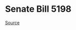 # Senate Bill 5198

[Source](http://lawfilesext.leg.wa.gov/biennium/2023-24/Pdf/Bills/Senate%20Bills/5198.pdf)